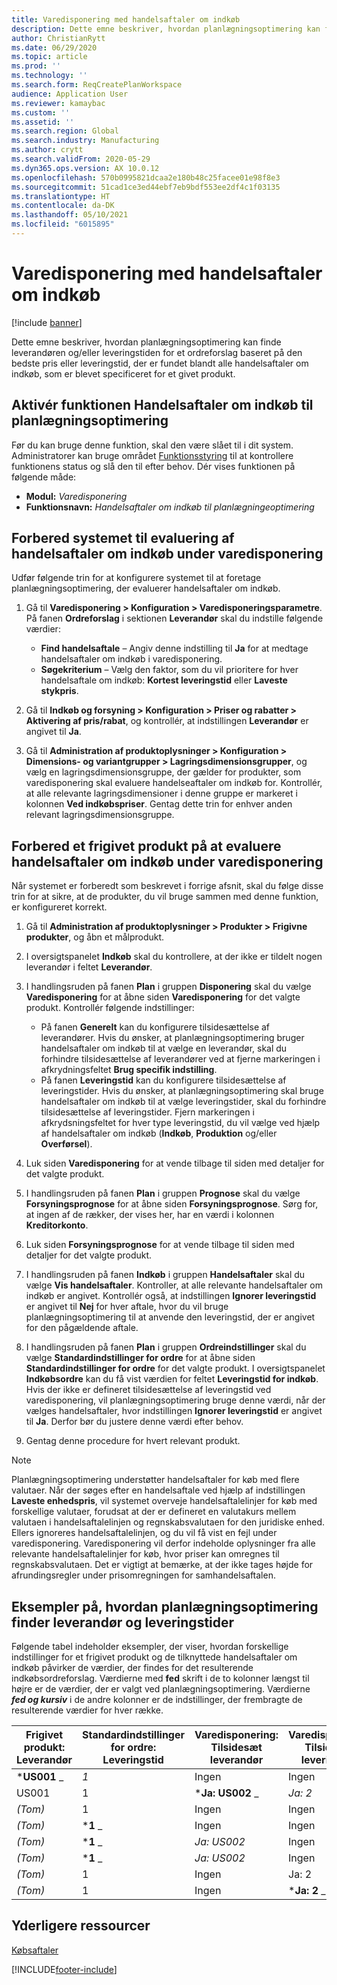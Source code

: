 ```yaml
---
title: Varedisponering med handelsaftaler om indkøb
description: Dette emne beskriver, hvordan planlægningsoptimering kan finde leverandøren og/eller gennemløbstiden for et ordreforslag baseret på den bedste pris eller leveringstid, der er fundet i handelsaftaler om indkøb.
author: ChristianRytt
ms.date: 06/29/2020
ms.topic: article
ms.prod: ''
ms.technology: ''
ms.search.form: ReqCreatePlanWorkspace
audience: Application User
ms.reviewer: kamaybac
ms.custom: ''
ms.assetid: ''
ms.search.region: Global
ms.search.industry: Manufacturing
ms.author: crytt
ms.search.validFrom: 2020-05-29
ms.dyn365.ops.version: AX 10.0.12
ms.openlocfilehash: 570b0995821dcaa2e180b48c25facee01e98f8e3
ms.sourcegitcommit: 51cad1ce3ed44ebf7eb9bdf553ee2df4c1f03135
ms.translationtype: HT
ms.contentlocale: da-DK
ms.lasthandoff: 05/10/2021
ms.locfileid: "6015895"
---
```

# <a name="master-planning-with-purchase-trade-agreements"></a>Varedisponering med handelsaftaler om indkøb

[!include [banner](../../includes/banner.md)]

Dette emne beskriver, hvordan planlægningsoptimering kan finde leverandøren og/eller leveringstiden for et ordreforslag baseret på den bedste pris eller leveringstid, der er fundet blandt alle handelsaftaler om indkøb, som er blevet specificeret for et givet produkt.

## <a name="turn-on-the-purchase-trade-agreements-for-planning-optimization-feature"></a>Aktivér funktionen Handelsaftaler om indkøb til planlægningsoptimering

Før du kan bruge denne funktion, skal den være slået til i dit system. Administratorer kan bruge området [Funktionsstyring](../../../fin-ops-core/fin-ops/get-started/feature-management/feature-management-overview.md) til at kontrollere funktionens status og slå den til efter behov. Dér vises funktionen på følgende måde:

- **Modul:** *Varedisponering*
- **Funktionsnavn:** *Handelsaftaler om indkøb til planlægningeoptimering*

## <a name="prepare-your-system-to-evaluate-purchase-trade-agreements-during-master-planning"></a>Forbered systemet til evaluering af handelsaftaler om indkøb under varedisponering

Udfør følgende trin for at konfigurere systemet til at foretage planlægningsoptimering, der evaluerer handelsaftaler om indkøb.

1. Gå til **Varedisponering \> Konfiguration \> Varedisponeringsparametre**. På fanen **Ordreforslag** i sektionen **Leverandør** skal du indstille følgende værdier:

    - **Find handelsaftale** – Angiv denne indstilling til **Ja** for at medtage handelsaftaler om indkøb i varedisponering.
    - **Søgekriterium** – Vælg den faktor, som du vil prioritere for hver handelsaftale om indkøb: **Kortest leveringstid** eller **Laveste stykpris**.

1. Gå til **Indkøb og forsyning \> Konfiguration \> Priser og rabatter \> Aktivering af pris/rabat**, og kontrollér, at indstillingen **Leverandør** er angivet til **Ja**.
1. Gå til **Administration af produktoplysninger \> Konfiguration \> Dimensions- og variantgrupper \> Lagringsdimensionsgrupper**, og vælg en lagringsdimensionsgruppe, der gælder for produkter, som varedisponering skal evaluere handelseaftaler om indkøb for. Kontrollér, at alle relevante lagringsdimensioner i denne gruppe er markeret i kolonnen **Ved indkøbspriser**. Gentag dette trin for enhver anden relevant lagringsdimensionsgruppe.

## <a name="prepare-a-released-product-to-evaluate-purchase-trade-agreements-during-master-planning"></a>Forbered et frigivet produkt på at evaluere handelsaftaler om indkøb under varedisponering

Når systemet er forberedt som beskrevet i forrige afsnit, skal du følge disse trin for at sikre, at de produkter, du vil bruge sammen med denne funktion, er konfigureret korrekt.

1. Gå til **Administration af produktoplysninger \> Produkter \> Frigivne produkter**, og åbn et målprodukt.
1. I oversigtspanelet **Indkøb** skal du kontrollere, at der ikke er tildelt nogen leverandør i feltet **Leverandør**.
1. I handlingsruden på fanen **Plan** i gruppen **Disponering** skal du vælge **Varedisponering** for at åbne siden **Varedisponering** for det valgte produkt. Kontrollér følgende indstillinger:

    - På fanen **Generelt** kan du konfigurere tilsidesættelse af leverandører. Hvis du ønsker, at planlægningsoptimering bruger handelsaftaler om indkøb til at vælge en leverandør, skal du forhindre tilsidesættelse af leverandører ved at fjerne markeringen i afkrydningsfeltet **Brug specifik indstilling**.
    - På fanen **Leveringstid** kan du konfigurere tilsidesættelse af leveringstider. Hvis du ønsker, at planlægningsoptimering skal bruge handelsaftaler om indkøb til at vælge leveringstider, skal du forhindre tilsidesættelse af leveringstider. Fjern markeringen i afkrydsningsfeltet for hver type leveringstid, du vil vælge ved hjælp af handelsaftaler om indkøb (**Indkøb**, **Produktion** og/eller **Overførsel**).

1. Luk siden **Varedisponering** for at vende tilbage til siden med detaljer for det valgte produkt.
1. I handlingsruden på fanen **Plan** i gruppen **Prognose** skal du vælge **Forsyningsprognose** for at åbne siden **Forsyningsprognose**. Sørg for, at ingen af de rækker, der vises her, har en værdi i kolonnen **Kreditorkonto**.
1. Luk siden **Forsyningsprognose** for at vende tilbage til siden med detaljer for det valgte produkt.
1. I handlingsruden på fanen **Indkøb** i gruppen **Handelsaftaler** skal du vælge **Vis handelsaftaler**. Kontroller, at alle relevante handelsaftaler om indkøb er angivet. Kontrollér også, at indstillingen **Ignorer leveringstid** er angivet til **Nej** for hver aftale, hvor du vil bruge planlægningsoptimering til at anvende den leveringstid, der er angivet for den pågældende aftale.
1. I handlingsruden på fanen **Plan** i gruppen **Ordreindstillinger** skal du vælge **Standardindstillinger for ordre** for at åbne siden **Standardindstillinger for ordre** for det valgte produkt. I oversigtspanelet **Indkøbsordre** kan du få vist værdien for feltet **Leveringstid for indkøb**. Hvis der ikke er defineret tilsidesættelse af leveringstid ved varedisponering, vil planlægningsoptimering bruge denne værdi, når der vælges handelsaftaler, hvor indstillingen **Ignorer leveringstid** er angivet til **Ja**. Derfor bør du justere denne værdi efter behov.
1. Gentag denne procedure for hvert relevant produkt.

> [!NOTE]
> Planlægningsoptimering understøtter handelsaftaler for køb med flere valutaer. Når der søges efter en handelsaftale ved hjælp af indstillingen **Laveste enhedspris**, vil systemet overveje handelsaftalelinjer for køb med forskellige valutaer, forudsat at der er defineret en valutakurs mellem valutaen i handelsaftalelinjen og regnskabsvalutaen for den juridiske enhed. Ellers ignoreres handelsaftalelinjen, og du vil få vist en fejl under varedisponering. Varedisponering vil derfor indeholde oplysninger fra alle relevante handelsaftalelinjer for køb, hvor priser kan omregnes til regnskabsvalutaen. Det er vigtigt at bemærke, at der ikke tages højde for afrundingsregler under prisomregningen for samhandelsaftalen.

## <a name="examples-of-how-planning-optimization-finds-vendor-and-lead-times"></a>Eksempler på, hvordan planlægningsoptimering finder leverandør og leveringstider

Følgende tabel indeholder eksempler, der viser, hvordan forskellige indstillinger for et frigivet produkt og de tilknyttede handelsaftaler om indkøb påvirker de værdier, der findes for det resulterende indkøbsordreforslag. Værdierne med **fed** skrift i de to kolonner længst til højre er de værdier, der er valgt ved planlægningsoptimering. Værdierne **_fed og kursiv_** i de andre kolonner er de indstillinger, der frembragte de resulterende værdier for hver række.

| Frigivet produkt: Leverandør | Standardindstillinger for ordre: Leveringstid | Varedisponering: Tilsidesæt leverandør | Varedisponering: Tilsidesæt leveringstid | Handelsaftale: Leverandør | Handelsaftale: Leveringstid | Handelsaftale: Ignorer leveringstid | Resulterende leverandør | Resulterende leveringstid |
| --- | --- | --- | --- | --- | --- | --- | --- | --- |
| ***US001** _ | _*_1_*_ | Ingen | Ingen | US003 | 3 | Ingen | _ *US001** | **1** |
| US001 | 1 | ***Ja: US002** _ | _*_Ja: 2_*_ | US003 | 3 | Ingen | _ *US002** | **2** |
| *(Tom)* | 1 | Ingen | Ingen | ***US003** _ | _*_3_*_ | Ingen | _ *US003** | **3** |
| *(Tom)* | ***1** _ | Ingen | Ingen | _*_US003_*_ | 3 | Ja | _ *US003** | **1** |
| *(Tom)* | ***1** _ | _*_Ja: US002_*_ | Ingen | US003 | 3 | Ingen | _ *US002** | **1** |
| *(Tom)* | ***1** _ | _*_Ja: US002_*_ | Ingen | US003 | 3 | Ingen | _ *US002** | **1** |
| *(Tom)* | 1 | Ingen | Ja: 2 | ***US003** _ | _*_3_*_ | Ingen | _ *US003** | **3** |
| *(Tom)* | 1 | Ingen | ***Ja: 2** _ | _*_US003_*_ | 3 | Ja | _ *US003** | **2** |

## <a name="additional-resources"></a>Yderligere ressourcer

[Købsaftaler](../../procurement/purchase-agreements.md)


[!INCLUDE[footer-include](../../../includes/footer-banner.md)]
